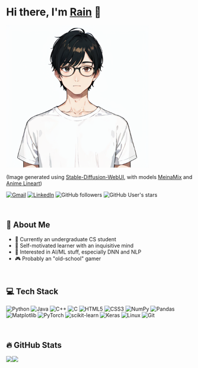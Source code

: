# Hi there, I'm <a href="https://pystander.github.io" target="_blank">Rain</a>  👋

<img height=384 src="assets/img/sd_img2img.png">

(Image generated using [Stable-Diffusion-WebUI](https://github.com/AUTOMATIC1111/stable-diffusion-webui), with models [MeinaMix](https://civitai.com/models/7240/meinamix) and [Anime Lineart](https://civitai.com/models/16014/anime-lineart-manga-like-style))

[![Gmail](https://img.shields.io/badge/Gmail-D14836?style=for-the-badge&logo=gmail&logoColor=white)](mailto:rainleung0218@gmail.com)
[![LinkedIn](https://img.shields.io/badge/linkedin-%230077B5.svg?style=for-the-badge&logo=linkedin&logoColor=white)](https://hk.linkedin.com/in/rain-leung-688773240)
![GitHub followers](https://img.shields.io/github/followers/pystander?style=social)
![GitHub User's stars](https://img.shields.io/github/stars/pystander?style=social)

</br>

## 💭 About Me

- 🏫 Currently an undergraduate CS student
- 🔎 Self-motivated learner with an inquisitive mind
- 🤖 Interested in AI/ML stuff, especially DNN and NLP
- 🎮 Probably an "old-school" gamer

</br>

## 💻 Tech Stack

![Python](https://img.shields.io/badge/python-3670A0?style=for-the-badge&logo=python&logoColor=ffdd54)
![Java](https://img.shields.io/badge/java-%23ED8B00.svg?style=for-the-badge&logo=openjdk&logoColor=white)
![C++](https://img.shields.io/badge/c++-%2300599C.svg?style=for-the-badge&logo=c%2B%2B&logoColor=white)
![C](https://img.shields.io/badge/c-%2300599C.svg?style=for-the-badge&logo=c&logoColor=white)
![HTML5](https://img.shields.io/badge/html5-%23E34F26.svg?style=for-the-badge&logo=html5&logoColor=white)
![CSS3](https://img.shields.io/badge/css3-%231572B6.svg?style=for-the-badge&logo=css3&logoColor=white)
![NumPy](https://img.shields.io/badge/numpy-%23013243.svg?style=for-the-badge&logo=numpy&logoColor=white)
![Pandas](https://img.shields.io/badge/pandas-%23150458.svg?style=for-the-badge&logo=pandas&logoColor=white)
![Matplotlib](https://img.shields.io/badge/Matplotlib-%23ffffff.svg?style=for-the-badge&logo=Matplotlib&logoColor=black)
![PyTorch](https://img.shields.io/badge/PyTorch-%23EE4C2C.svg?style=for-the-badge&logo=PyTorch&logoColor=white)
![scikit-learn](https://img.shields.io/badge/scikit--learn-%23F7931E.svg?style=for-the-badge&logo=scikit-learn&logoColor=white)
![Keras](https://img.shields.io/badge/Keras-%23D00000.svg?style=for-the-badge&logo=Keras&logoColor=white)
![Linux](https://img.shields.io/badge/Linux-FCC624?style=for-the-badge&logo=linux&logoColor=black)
![Git](https://img.shields.io/badge/git-%23F05033.svg?style=for-the-badge&logo=git&logoColor=white)

</br>

## 🔥 GitHub Stats

<img src="https://github-readme-stats-pystander.vercel.app/api?username=pystander&show_icons=true&include_all_commits=true&theme=github_dark" /><img height=195 src="https://github-readme-stats-pystander.vercel.app/api/top-langs/?username=pystander&layout=compact&theme=github_dark" />
